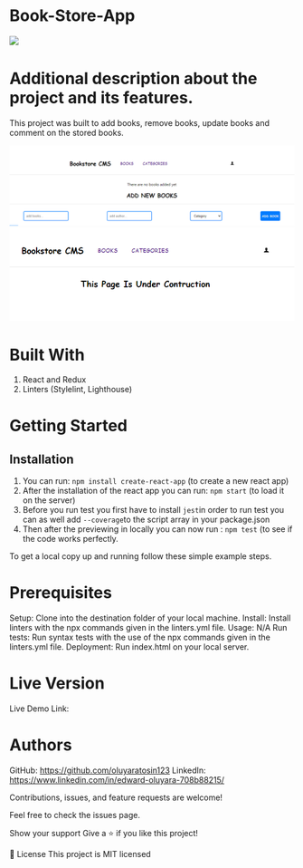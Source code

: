 # Book-Store-App
![](https://img.shields.io/badge/Microverse-blueviolet)

# Additional description about the project and its features.

This project was built to add books, remove books, update books and comment on the stored books.

![](/src/assets/booksPage.PNG)
![](/src/assets/categoriesPage.PNG)


# Built With

1. React and Redux
2. Linters (Stylelint, Lighthouse)

# Getting Started

## Installation
1. You can run: `npm install create-react-app` (to create a new react app) 
2. After the installation of the react app you can run: `npm start` (to load it on the server)
3. Before you run test you first have to install `jest`in order to run test you can as well add `--coverage`to the script array in your package.json
4. Then after the previewing in locally you can now run : `npm test` (to see if the code works perfectly.

To get a local copy up and running follow these simple example steps.

# Prerequisites

Setup: Clone  into the destination folder of your local machine.
Install: Install linters with the npx commands given in the linters.yml file.
Usage: N/A
Run tests: Run syntax tests with the use of the npx commands given in the linters.yml file.
Deployment: Run index.html on your local server.

# Live Version

Live Demo Link:

# Authors

GitHub: https://github.com/oluyaratosin123
LinkedIn: https://www.linkedin.com/in/edward-oluyara-708b88215/

Contributions, issues, and feature requests are welcome!

Feel free to check the issues page.

Show your support
Give a ⭐️ if you like this project!

📝 License
This project is MIT licensed